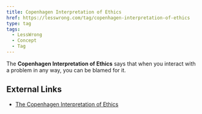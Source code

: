 ```yaml
---
title: Copenhagen Interpretation of Ethics
href: https://lesswrong.com/tag/copenhagen-interpretation-of-ethics
type: tag
tags:
  - LessWrong
  - Concept
  - Tag
---
```


The **Copenhagen Interpretation of Ethics** says that when you interact with a problem in any way, you can be blamed for it.

External Links
--------------

*   [The Copenhagen Interpretation of Ethics](https://blog.jaibot.com/the-copenhagen-interpretation-of-ethics/)